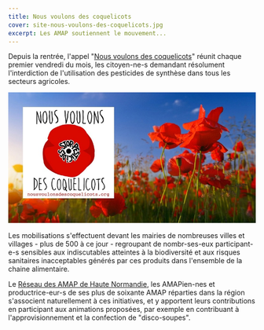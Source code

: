```yaml
---
title: Nous voulons des coquelicots
cover: site-nous-voulons-des-coquelicots.jpg
excerpt: Les AMAP soutiennent le mouvement...
---
```




Depuis la rentrée, l'appel "[Nous voulons des coquelicots](https://nousvoulonsdescoquelicots.org/)" réunit chaque premier vendredi du mois, les citoyen-ne-s demandant résolument l'interdiction de l'utilisation des pesticides de synthèse dans tous les secteurs agricoles.

![Logo coquelicots](images/site-nous-voulons-des-coquelicots.jpg)

Les mobilisations s'effectuent devant les mairies de nombreuses villes et villages - plus de 500 à ce jour - regroupant de nombr-ses-eux participant-e-s sensibles aux indiscutables atteintes à la biodiversité et aux risques sanitaires inacceptables générés par ces produits dans l'ensemble de la chaine alimentaire.

Le [Réseau des AMAP de Haute Normandie](www.reseau-amap-hn.com/amap),  les AMAPien-nes et productrice-eur-s de ses plus de soixante AMAP réparties dans la région s'associent naturellement à ces initiatives, et y apportent leurs contributions en participant aux animations proposées, par exemple en contribuant à l'approvisionnement et la confection de "disco-soupes".
